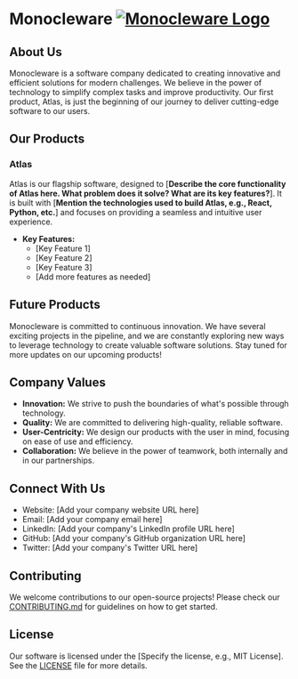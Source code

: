 # Monocleware [![Monocleware Logo](MonocleWare.jpg)](Monocleware.jpg)

## About Us

Monocleware is a software company dedicated to creating innovative and efficient solutions for modern challenges. We believe in the power of technology to simplify complex tasks and improve productivity. Our first product, Atlas, is just the beginning of our journey to deliver cutting-edge software to our users.

## Our Products

### Atlas

Atlas is our flagship software, designed to [**Describe the core functionality of Atlas here.  What problem does it solve?  What are its key features?**].  It is built with [**Mention the technologies used to build Atlas, e.g., React, Python, etc.**] and focuses on providing a seamless and intuitive user experience.

* **Key Features:**
    * [Key Feature 1]
    * [Key Feature 2]
    * [Key Feature 3]
    * [Add more features as needed]

## Future Products

Monocleware is committed to continuous innovation. We have several exciting projects in the pipeline, and we are constantly exploring new ways to leverage technology to create valuable software solutions.  Stay tuned for more updates on our upcoming products!

## Company Values

* **Innovation:** We strive to push the boundaries of what's possible through technology.
* **Quality:** We are committed to delivering high-quality, reliable software.
* **User-Centricity:** We design our products with the user in mind, focusing on ease of use and efficiency.
* **Collaboration:** We believe in the power of teamwork, both internally and in our partnerships.

## Connect With Us

* Website: [Add your company website URL here]
* Email: [Add your company email here]
* LinkedIn: [Add your company's LinkedIn profile URL here]
* GitHub: [Add your company's GitHub organization URL here]
* Twitter: [Add your company's Twitter URL here]

## Contributing

We welcome contributions to our open-source projects! Please check our [CONTRIBUTING.md](link_to_contributing_file) for guidelines on how to get started.

## License

Our software is licensed under the [Specify the license, e.g., MIT License]. See the [LICENSE](link_to_license_file) file for more details.

